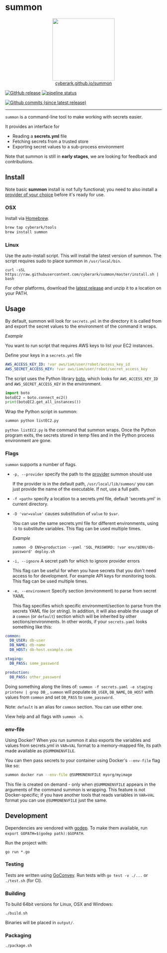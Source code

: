 # summon

<div align="center">
  <a href="https://cyberark.github.io/summon">
    <img src="https://cyberark.github.io/summon/images/logo.png" height="200"/><br>
    cyberark.github.io/summon
  </a>
</div>

[![GitHub release](https://img.shields.io/github/release/cyberark/summon.svg)](https://github.com/cyberark/summon/releases/latest)
[![pipeline status](https://gitlab.com/cyberark/summon/badges/master/pipeline.svg)](https://gitlab.com/cyberark/summon/pipelines)

[![Github commits (since latest release)](https://img.shields.io/github/commits-since/cyberark/summon/latest.svg)](https://github.com/cyberark/summon/commits/master)

---

`summon` is a command-line tool to make working with secrets easier.

It provides an interface for

* Reading a **secrets.yml** file
* Fetching secrets from a trusted store
* Exporting secret values to a sub-process environment

Note that summon is still in **early stages**, we are looking for feedback and contributions.

## Install

Note basic **summon** install is not fully functional; you need to also install a [provider of your choice](http://cyberark.github.io/summon/#providers) before it's ready for use.

### OSX

Install via [Homebrew](http://brew.sh/).

```sh
brew tap cyberark/tools
brew install summon
```

### Linux

Use the auto-install script. This will install the latest version of summon.
The script requires sudo to place summon in `/usr/local/bin`.

```
curl -sSL https://raw.githubusercontent.com/cyberark/summon/master/install.sh | bash
```

For other platforms, download the [latest release](https://github.com/cyberark/summon/releases/latest)
and unzip it to a location on your PATH.

## Usage

By default, summon will look for `secrets.yml` in the directory it is
called from and export the secret values to the environment of the command it wraps.

*Example*

You want to run script that requires AWS keys to list your EC2 instances.

Define your keys in a `secrets.yml` file

```yml
AWS_ACCESS_KEY_ID: !var aws/iam/user/robot/access_key_id
AWS_SECRET_ACCESS_KEY: !var aws/iam/user/robot/secret_access_key
```

The script uses the Python library [boto](https://pypi.python.org/pypi/boto), which looks for `AWS_ACCESS_KEY_ID`
and `AWS_SECRET_ACCESS_KEY` in the environment.

```python
import boto
botoEC2 = boto.connect_ec2()
print(botoEC2.get_all_instances())
```

Wrap the Python script in summon:

```
summon python listEC2.py
```

`python listEC2.py` is the command that summon wraps. Once the Python program exits,
the secrets stored in temp files and in the Python process environment are gone.

### Flags

`summon` supports a number of flags.

* `-p, --provider` specify the path to the [provider](provider/README.md) summon should use

    If the provider is in the default path, `/usr/local/lib/summon/` you can just
    provide the name of the executable. If not, use a full path.

* `-f <path>` specify a location to a secrets.yml file, default 'secrets.yml' in current directory.

* `-D 'var=value'` causes substitution of `value` to `$var`.

    You can use the same secrets.yml file for different environments, using `-D` to
    substitute variables. This flag can be used multiple times.

    *Example*

    ```
    summon -D ENV=production --yaml 'SQL_PASSWORD: !var env/$ENV/db-password' deploy.sh
    ```

* `-i, --ignore` A secret path for which to ignore provider errors

    This flag can be useful for when you have secrets that you don't need access to for development. For example API keys for monitoring tools. This flag can be used multiple times.

* `-e, --environment` Specify section (environment) to parse from secret YAML

    This flag specifies which specific environment/section to parse from the secrets YAML file (or string). In addition, it will also enable the usage of a `common` (or `default`) section which will be inherited by other sections/environments. In other words, if your `secrets.yaml` looks something like this:

```yaml
common:
  DB_USER: db-user
  DB_NAME: db-name
  DB_HOST: db-host.example.com

staging:
  DB_PASS: some_password

production:
  DB_PASS: other_password
```

Doing something along the lines of: `summon -f secrets.yaml -e staging printenv | grep DB_`, `summon` will populate `DB_USER`, `DB_NAME`, `DB_HOST` with values from `common` and set `DB_PASS` to `some_password`.

Note: `default` is an alias for `common` section. You can use either one.

View help and all flags with `summon -h`.

### env-file

Using Docker? When you run summon it also exports the variables and values from secrets.yml in `VAR=VAL` format to a memory-mapped file, its path made available as `@SUMMONENVFILE`.

You can then pass secrets to your container using Docker's `--env-file` flag like so:

```sh
summon docker run --env-file @SUMMONENVFILE myorg/myimage
```

This file is created on demand - only when `@SUMMONENVFILE` appears in the
arguments of the command summon is wrapping. This feature is not Docker-specific; if you have another tools that reads variables in `VAR=VAL` format
you can use `@SUMMONENVFILE` just the same.

## Development

Dependencies are vendored with [godep](https://github.com/tools/godep).
To make them available, run `export GOPATH=$(godep path):$GOPATH`.

Run the project with:

```
go run *.go
```

### Testing

Tests are written using [GoConvey](http://goconvey.co/).
Run tests with `go test -v ./...` or `./test.sh` (for CI).

### Building

To build 64bit versions for Linux, OSX and Windows:

```
./build.sh
```

Binaries will be placed in `output/`.

### Packaging

```
./package.sh
```
